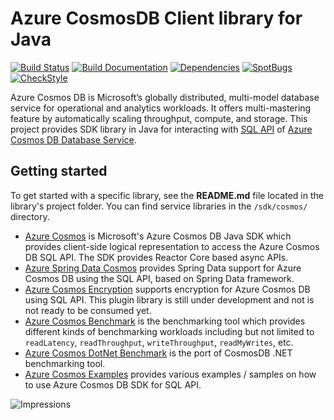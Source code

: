 # Azure CosmosDB Client library for Java

[![Build Status](https://dev.azure.com/azure-sdk/public/_apis/build/status/17?branchName=master)](https://dev.azure.com/azure-sdk/public/_build/latest?definitionId=17) [![Build Documentation](https://img.shields.io/badge/documentation-published-blue.svg)](https://azuresdkartifacts.blob.core.windows.net/azure-sdk-for-java/index.html) [![Dependencies](https://img.shields.io/badge/dependencies-analyzed-blue.svg)](https://azuresdkartifacts.blob.core.windows.net/azure-sdk-for-java/staging/dependencies.html) [![SpotBugs](https://img.shields.io/badge/SpotBugs-Clean-success.svg)](https://azuresdkartifacts.blob.core.windows.net/azure-sdk-for-java/staging/spotbugsXml.html) [![CheckStyle](https://img.shields.io/badge/CheckStyle-Clean-success.svg)](https://azuresdkartifacts.blob.core.windows.net/azure-sdk-for-java/staging/checkstyle-aggregate.html)

Azure Cosmos DB is Microsoft’s globally distributed, multi-model database service for operational and analytics workloads. It offers multi-mastering feature by automatically scaling throughput, compute, and storage.
This project provides SDK library in Java for interacting with [SQL API][sql_api_query] of [Azure Cosmos DB Database Service][cosmos_introduction].

## Getting started

To get started with a specific library, see the **README.md** file located in the library's project folder. You can find service libraries in the `/sdk/cosmos/` directory.
- [Azure Cosmos](https://github.com/Azure/azure-sdk-for-java/blob/main/sdk/cosmos/azure-cosmos/README.md) is Microsoft's Azure Cosmos DB Java SDK which provides client-side logical representation to access the Azure Cosmos DB SQL API. The SDK provides Reactor Core based async APIs.
- [Azure Spring Data Cosmos](https://github.com/Azure/azure-sdk-for-java/blob/main/sdk/cosmos/azure-spring-data-cosmos/README.md) provides Spring Data support for Azure Cosmos DB using the SQL API, based on Spring Data framework.
- [Azure Cosmos Encryption](https://github.com/Azure/azure-sdk-for-java/blob/main/sdk/cosmos/azure-cosmos-encryption/README.md) supports encryption for Azure Cosmos DB using SQL API. This plugin library is still under development and not is not ready to be consumed yet. 
- [Azure Cosmos Benchmark](https://github.com/Azure/azure-sdk-for-java/blob/main/sdk/cosmos/azure-cosmos-benchmark/README.md) is the benchmarking tool which provides different kinds of benchmarking workloads including but not limited to `readLatency`, `readThroughput`, `writeThroughput`, `readMyWrites`, etc.
- [Azure Cosmos DotNet Benchmark](https://github.com/Azure/azure-sdk-for-java/blob/main/sdk/cosmos/azure-cosmos-dotnet-benchmark/README.md) is the port of CosmosDB .NET benchmarking tool. 
- [Azure Cosmos Examples](https://github.com/Azure/azure-sdk-for-java/blob/main/sdk/cosmos/azure-cosmos-examples/README.md) provides various examples / samples on how to use Azure Cosmos DB SDK for SQL API.

<!-- LINKS -->
[sql_api_query]: https://docs.microsoft.com/azure/cosmos-db/sql-api-sql-query
[cosmos_introduction]: https://docs.microsoft.com/azure/cosmos-db/

![Impressions](https://azure-sdk-impressions.azurewebsites.net/api/impressions/azure-sdk-for-java%2Fsdk%2Fcosmos%2Fazure-cosmos%2FREADME.png)
